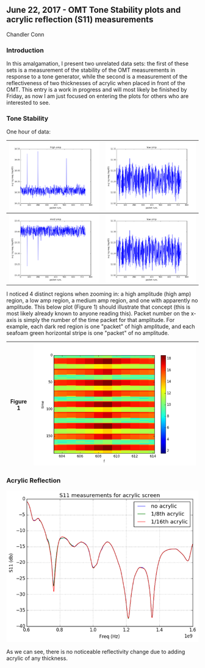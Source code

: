 ## June 22, 2017 - OMT Tone Stability plots and acrylic reflection (S11) measurements
Chandler Conn

### Introduction

In this amalgamation, I present two unrelated data sets: the first of these sets is a measurement of the stability of the OMT measurements in response to a tone generator, while the second is a measurement of the reflectiveness of two thicknesses of acrylic when placed in front of the OMT. This entry is a work in progress and will most likely be finished by Friday, as now I am just focused on entering the plots for others who are interested to see.

### Tone Stability
One hour of data:

|![alt-text](../20170622_ToneStability_and_Acrylic/high_amp.png)|![alt-text](../20170622_ToneStability_and_Acrylic/low_amp.png)|
|----|----|
|![alt-text](../20170622_ToneStability_and_Acrylic/med_amp.png)|![alt-text](../20170622_ToneStability_and_Acrylic/no_amp.png)|

I noticed 4 distinct regions when zooming in: a high amplitude (high amp) region, a low amp region, a medium amp region, and one with apparently no amplitude. This below plot (Figure 1) should illustrate that concept (this is most likely already known to anyone reading this).
Packet number on the x-axis is simply the number of the time packet for that amplitude. For example, each dark red region is one "packet" of high amplitude, and each seafoam green horizontal stripe is one "packet" of no amplitude.

|Figure 1|![alt-text](../20170622_ToneStability_and_Acrylic/zoom.png)|
|:---:|:---:|


### Acrylic Reflection
![alt-text](../20170622_ToneStability_and_Acrylic/acrylic.png)

As we can see, there is no noticeable reflectivity change due to adding acrylic of any thickness.
